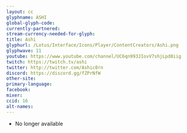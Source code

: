 ```yaml
---
layout: cc
glyphname: ASHI
global-glyph-code:
currently-partnered:
stream-currency-needed-for-glyph:
title: Ashi
glyphurl: /Lotus/Interface/Icons/Player/ContentCreators/Ashi.png
glyphwave: 11
youtube: https://www.youtube.com/channel/UC6qn993JIovV7shjLpd8iig
twitch: https://twitch.tv/ashi
twitter: http://twitter.com/Ashic0rn
discord: https://discord.gg/fZPrNfW
other-site:
primary-language:
facebook:
mixer:
ccid: 16
alt-names:
---
```

* No longer available

